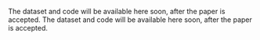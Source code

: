 The dataset and code will be available here soon, after the paper is accepted. 
The dataset and code will be available here soon, after the paper is accepted. 
